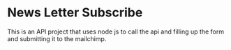 # News Letter Subscribe
 This is an API project that uses node js to call the api and filling up the form and submitting it to the mailchimp.
